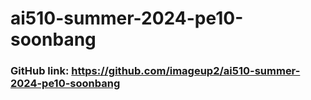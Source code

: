 # ai510-summer-2024-pe10-soonbang

### GitHub link: https://github.com/imageup2/ai510-summer-2024-pe10-soonbang
